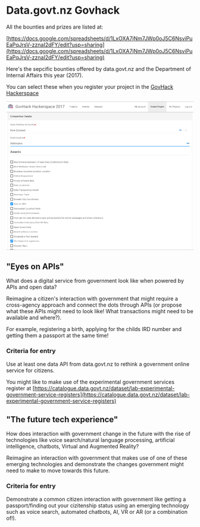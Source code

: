 # Data.govt.nz Govhack
All the bounties and prizes are listed at:

[https://docs.google.com/spreadsheets/d/1LxOXA7jNm7JWp0oJ5C6NsviPuEaPqJrsV-zznaI2dFY/edit?usp=sharing](https://docs.google.com/spreadsheets/d/1LxOXA7jNm7JWp0oJ5C6NsviPuEaPqJrsV-zznaI2dFY/edit?usp=sharing)

Here's the sepcific bounties offered by data.govt.nz and the Department of Internal Affairs this year (2017).

You can select these when you register your project in the [GovHack Hackerspace](https://2017.hackerspace.govhack.org)

![](select-awards.png)

## "Eyes on APIs"	

What does a digital service from government look like when powered by APIs and open data? 

Reimagine a citizen's interaction with government that might require a cross-agency approach and connect the dots through APIs (or propose what these APIs might need to look like! What transactions might need to be available and where?).

For example, registering a birth, applying for the childs IRD number and getting them a passport at the same time!

### Criteria for entry 
Use at least one data API from data.govt.nz to rethink a government online service for citizens.

You might like to make use of the experimental government services register at [https://catalogue.data.govt.nz/dataset/lab-experimental-government-service-registers](https://catalogue.data.govt.nz/dataset/lab-experimental-government-service-registers)

## "The future tech experience"

How does interaction with government change in the future with the rise of technologies like voice search/natural language processing, artificial intelligence, chatbots, Virtual and Augmented Reality? 

Reimagine an interaction with government that makes use of one of these emerging technologies and demonstrate the changes government might need to make to move towards this future.

### Criteria for entry
Demonstrate a common citizen interaction with government like getting a passport/finding out your cizitenship status using an emerging technology such as voice search, automated chatbots, AI, VR or AR (or a combination of!).


